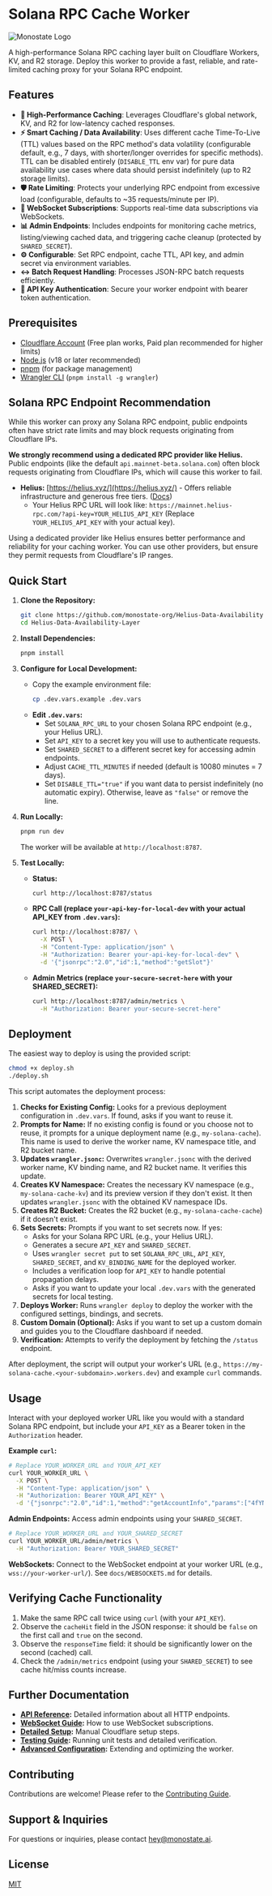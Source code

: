 # Solana RPC Cache Worker

![Monostate Logo](Logo%20monostate%20completo%20png%20preto.png)

A high-performance Solana RPC caching layer built on Cloudflare Workers, KV, and R2 storage. Deploy this worker to provide a fast, reliable, and rate-limited caching proxy for your Solana RPC endpoint.

## Features

- **🚀 High-Performance Caching**: Leverages Cloudflare's global network, KV, and R2 for low-latency cached responses.
- **⚡️ Smart Caching / Data Availability**: Uses different cache Time-To-Live (TTL) values based on the RPC method's data volatility (configurable default, e.g., 7 days, with shorter/longer overrides for specific methods). TTL can be disabled entirely (`DISABLE_TTL` env var) for pure data availability use cases where data should persist indefinitely (up to R2 storage limits).
- **🛡️ Rate Limiting**: Protects your underlying RPC endpoint from excessive load (configurable, defaults to ~35 requests/minute per IP).
- **📡 WebSocket Subscriptions**: Supports real-time data subscriptions via WebSockets.
- **📊 Admin Endpoints**: Includes endpoints for monitoring cache metrics, listing/viewing cached data, and triggering cache cleanup (protected by `SHARED_SECRET`).
- **⚙️ Configurable**: Set RPC endpoint, cache TTL, API key, and admin secret via environment variables.
- **↔️ Batch Request Handling**: Processes JSON-RPC batch requests efficiently.
- **🔑 API Key Authentication**: Secure your worker endpoint with bearer token authentication.

## Prerequisites

- [Cloudflare Account](https://dash.cloudflare.com/sign-up) (Free plan works, Paid plan recommended for higher limits)
- [Node.js](https://nodejs.org/) (v18 or later recommended)
- [pnpm](https://pnpm.io/installation) (for package management)
- [Wrangler CLI](https://developers.cloudflare.com/workers/wrangler/install-and-update/) (`pnpm install -g wrangler`)

## Solana RPC Endpoint Recommendation

While this worker can proxy any Solana RPC endpoint, public endpoints often have strict rate limits and may block requests originating from Cloudflare IPs.

**We strongly recommend using a dedicated RPC provider like Helius.** Public endpoints (like the default `api.mainnet-beta.solana.com`) often block requests originating from Cloudflare IPs, which will cause this worker to fail.

- **Helius:** [https://helius.xyz/](https://helius.xyz/) - Offers reliable infrastructure and generous free tiers. ([Docs](https://docs.helius.xyz/))
  - Your Helius RPC URL will look like: `https://mainnet.helius-rpc.com/?api-key=YOUR_HELIUS_API_KEY` (Replace `YOUR_HELIUS_API_KEY` with your actual key).

Using a dedicated provider like Helius ensures better performance and reliability for your caching worker. You can use other providers, but ensure they permit requests from Cloudflare's IP ranges.

## Quick Start

1.  **Clone the Repository:**
    ```bash
    git clone https://github.com/monostate-org/Helius-Data-Availability-Layer.git # Replace with your repo URL if forked
    cd Helius-Data-Availability-Layer
    ```

2.  **Install Dependencies:**
    ```bash
    pnpm install
    ```

3.  **Configure for Local Development:**
    - Copy the example environment file:
      ```bash
      cp .dev.vars.example .dev.vars
      ```
    - **Edit `.dev.vars`:**
      - Set `SOLANA_RPC_URL` to your chosen Solana RPC endpoint (e.g., your Helius URL).
      - Set `API_KEY` to a secret key you will use to authenticate requests.
      - Set `SHARED_SECRET` to a different secret key for accessing admin endpoints.
      - Adjust `CACHE_TTL_MINUTES` if needed (default is 10080 minutes = 7 days).
      - Set `DISABLE_TTL="true"` if you want data to persist indefinitely (no automatic expiry). Otherwise, leave as `"false"` or remove the line.

4.  **Run Locally:**
    ```bash
    pnpm run dev
    ```
    The worker will be available at `http://localhost:8787`.

5.  **Test Locally:**
    *   **Status:**
        ```bash
        curl http://localhost:8787/status
        ```
    *   **RPC Call (replace `your-api-key-for-local-dev` with your actual API_KEY from `.dev.vars`):**
        ```bash
        curl http://localhost:8787/ \
          -X POST \
          -H "Content-Type: application/json" \
          -H "Authorization: Bearer your-api-key-for-local-dev" \
          -d '{"jsonrpc":"2.0","id":1,"method":"getSlot"}'
        ```
    *   **Admin Metrics (replace `your-secure-secret-here` with your SHARED_SECRET):**
        ```bash
        curl http://localhost:8787/admin/metrics \
          -H "Authorization: Bearer your-secure-secret-here"
        ```

## Deployment

The easiest way to deploy is using the provided script:

```bash
chmod +x deploy.sh
./deploy.sh
```

This script automates the deployment process:

1.  **Checks for Existing Config:** Looks for a previous deployment configuration in `.dev.vars`. If found, asks if you want to reuse it.
2.  **Prompts for Name:** If no existing config is found or you choose not to reuse, it prompts for a unique deployment name (e.g., `my-solana-cache`). This name is used to derive the worker name, KV namespace title, and R2 bucket name.
3.  **Updates `wrangler.jsonc`:** Overwrites `wrangler.jsonc` with the derived worker name, KV binding name, and R2 bucket name. It verifies this update.
4.  **Creates KV Namespace:** Creates the necessary KV namespace (e.g., `my-solana-cache-kv`) and its preview version if they don't exist. It then updates `wrangler.jsonc` with the obtained KV namespace IDs.
5.  **Creates R2 Bucket:** Creates the R2 bucket (e.g., `my-solana-cache-cache`) if it doesn't exist.
6.  **Sets Secrets:** Prompts if you want to set secrets now. If yes:
    *   Asks for your Solana RPC URL (e.g., your Helius URL).
    *   Generates a secure `API_KEY` and `SHARED_SECRET`.
    *   Uses `wrangler secret put` to set `SOLANA_RPC_URL`, `API_KEY`, `SHARED_SECRET`, and `KV_BINDING_NAME` for the deployed worker.
    *   Includes a verification loop for `API_KEY` to handle potential propagation delays.
    *   Asks if you want to update your local `.dev.vars` with the generated secrets for local testing.
7.  **Deploys Worker:** Runs `wrangler deploy` to deploy the worker with the configured settings, bindings, and secrets.
8.  **Custom Domain (Optional):** Asks if you want to set up a custom domain and guides you to the Cloudflare dashboard if needed.
9.  **Verification:** Attempts to verify the deployment by fetching the `/status` endpoint.

After deployment, the script will output your worker's URL (e.g., `https://my-solana-cache.<your-subdomain>.workers.dev`) and example `curl` commands.

## Usage

Interact with your deployed worker URL like you would with a standard Solana RPC endpoint, but include your `API_KEY` as a Bearer token in the `Authorization` header.

**Example `curl`:**

```bash
# Replace YOUR_WORKER_URL and YOUR_API_KEY
curl YOUR_WORKER_URL \
  -X POST \
  -H "Content-Type: application/json" \
  -H "Authorization: Bearer YOUR_API_KEY" \
  -d '{"jsonrpc":"2.0","id":1,"method":"getAccountInfo","params":["4fYNw3dojWmQ4dXtSGE9epjRGy9pFSx62YypT7avPYvA"]}'
```

**Admin Endpoints:** Access admin endpoints using your `SHARED_SECRET`.

```bash
# Replace YOUR_WORKER_URL and YOUR_SHARED_SECRET
curl YOUR_WORKER_URL/admin/metrics \
  -H "Authorization: Bearer YOUR_SHARED_SECRET"
```

**WebSockets:** Connect to the WebSocket endpoint at your worker URL (e.g., `wss://your-worker-url/`). See `docs/WEBSOCKETS.md` for details.

## Verifying Cache Functionality

1.  Make the same RPC call twice using `curl` (with your `API_KEY`).
2.  Observe the `cacheHit` field in the JSON response: it should be `false` on the first call and `true` on the second.
3.  Observe the `responseTime` field: it should be significantly lower on the second (cached) call.
4.  Check the `/admin/metrics` endpoint (using your `SHARED_SECRET`) to see cache hit/miss counts increase.

## Further Documentation

- **[API Reference](docs/API_REFERENCE.md):** Detailed information about all HTTP endpoints.
- **[WebSocket Guide](docs/WEBSOCKETS.md):** How to use WebSocket subscriptions.
- **[Detailed Setup](docs/SETUP.md):** Manual Cloudflare setup steps.
- **[Testing Guide](docs/TESTING.md):** Running unit tests and detailed verification.
- **[Advanced Configuration](docs/ADVANCED.md):** Extending and optimizing the worker.

## Contributing

Contributions are welcome! Please refer to the [Contributing Guide](docs/CONTRIBUTING.md).

## Support & Inquiries

For questions or inquiries, please contact [hey@monostate.ai](mailto:hey@monostate.ai).

## License

[MIT](LICENSE)
